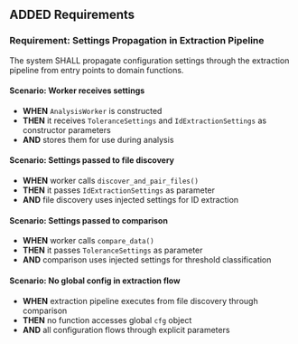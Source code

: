 ## ADDED Requirements

### Requirement: Settings Propagation in Extraction Pipeline
The system SHALL propagate configuration settings through the extraction pipeline from entry points to domain functions.

#### Scenario: Worker receives settings
- **WHEN** `AnalysisWorker` is constructed
- **THEN** it receives `ToleranceSettings` and `IdExtractionSettings` as constructor parameters
- **AND** stores them for use during analysis

#### Scenario: Settings passed to file discovery
- **WHEN** worker calls `discover_and_pair_files()`
- **THEN** it passes `IdExtractionSettings` as parameter
- **AND** file discovery uses injected settings for ID extraction

#### Scenario: Settings passed to comparison
- **WHEN** worker calls `compare_data()`
- **THEN** it passes `ToleranceSettings` as parameter
- **AND** comparison uses injected settings for threshold classification

#### Scenario: No global config in extraction flow
- **WHEN** extraction pipeline executes from file discovery through comparison
- **THEN** no function accesses global `cfg` object
- **AND** all configuration flows through explicit parameters
